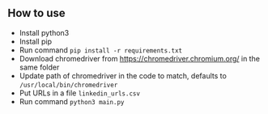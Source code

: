 ## How to use

- Install python3
- Install pip
- Run command `pip install -r requirements.txt`
- Download chromedriver from https://chromedriver.chromium.org/ in the same folder
- Update path of chromedriver in the code to match, defaults to `/usr/local/bin/chromedriver`
- Put URLs in a file `linkedin_urls.csv`
- Run command `python3 main.py`
